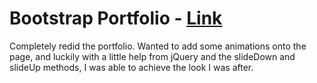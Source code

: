 # Bootstrap Portfolio - [Link](https://sdaniels6363.github.io/Bootstrap-Portfolio/index.html)

Completely redid the portfolio.  Wanted to add some animations onto the page, and luckily with a little help from jQuery and the slideDown and slideUp methods, I was able to achieve the look I was after.
